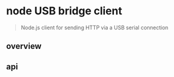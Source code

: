 # node USB bridge client

> Node.js client for sending HTTP via a USB serial connection

## overview

## api

```

```
